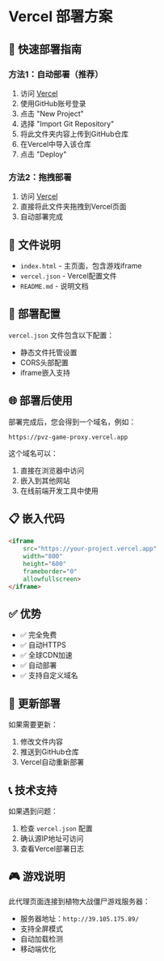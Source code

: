 # Vercel 部署方案

## 🚀 快速部署指南

### 方法1：自动部署（推荐）
1. 访问 [Vercel](https://vercel.com)
2. 使用GitHub账号登录
3. 点击 "New Project"
4. 选择 "Import Git Repository"
5. 将此文件夹内容上传到GitHub仓库
6. 在Vercel中导入该仓库
7. 点击 "Deploy"

### 方法2：拖拽部署
1. 访问 [Vercel](https://vercel.com)
2. 直接将此文件夹拖拽到Vercel页面
3. 自动部署完成

## 📁 文件说明

- `index.html` - 主页面，包含游戏iframe
- `vercel.json` - Vercel配置文件
- `README.md` - 说明文档

## 🔧 部署配置

`vercel.json` 文件包含以下配置：
- 静态文件托管设置
- CORS头部配置
- iframe嵌入支持

## 🌐 部署后使用

部署完成后，您会得到一个域名，例如：
```
https://pvz-game-proxy.vercel.app
```

这个域名可以：
1. 直接在浏览器中访问
2. 嵌入到其他网站
3. 在线前端开发工具中使用

## 📋 嵌入代码

```html
<iframe 
    src="https://your-project.vercel.app" 
    width="800" 
    height="600" 
    frameborder="0" 
    allowfullscreen>
</iframe>
```

## ✅ 优势

- ✅ 完全免费
- ✅ 自动HTTPS
- ✅ 全球CDN加速
- ✅ 自动部署
- ✅ 支持自定义域名

## 🔄 更新部署

如果需要更新：
1. 修改文件内容
2. 推送到GitHub仓库
3. Vercel自动重新部署

## 📞 技术支持

如果遇到问题：
1. 检查 `vercel.json` 配置
2. 确认源IP地址可访问
3. 查看Vercel部署日志

## 🎮 游戏说明

此代理页面连接到植物大战僵尸游戏服务器：
- 服务器地址：`http://39.105.175.89/`
- 支持全屏模式
- 自动加载检测
- 移动端优化 